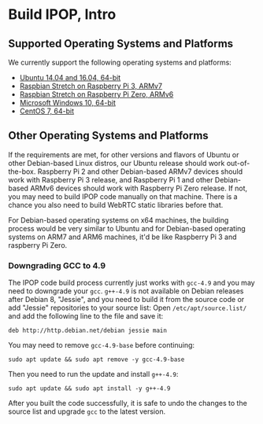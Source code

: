 # Build IPOP, Intro

## Supported Operating Systems and Platforms

We currently support the following operating systems and platforms:
- [Ubuntu 14.04 and 16.04, 64-bit](Build-IPOP-for-Ubuntu)
- [Raspbian Stretch on Raspberry Pi 3, ARMv7](Build-IPOP-for-Raspbian-on-Raspberry-Pi-3)
- [Raspbian Stretch on Raspberry Pi Zero, ARMv6](Build-IPOP-for-Raspbian-on-Raspberry-Pi-Zero)
- [Microsoft Windows 10, 64-bit](Build-IPOP-for-Windows)
- [CentOS 7, 64-bit](Build-IPOP-for-CentOS)

## Other Operating Systems and Platforms

If the requirements are met, for other versions and flavors of Ubuntu or other Debian-based Linux distros, our Ubuntu release should work out-of-the-box. Raspberry Pi 2 and other Debian-based ARMv7 devices should work with Raspberry Pi 3 release, and Raspberry Pi 1 and other Debian-based ARMv6 devices should work with Raspberry Pi Zero release. If not, you may need to build IPOP code manually on that machine. There is a chance you also need to build WebRTC static libraries before that.

For Debian-based operating systems on x64 machines, the building process would be very similar to Ubuntu and for Debian-based operating systems on ARM7 and ARM6 machines, it'd be like Raspberry Pi 3 and raspberry Pi Zero.

### Downgrading GCC to 4.9

The IPOP code build process currently just works with `gcc-4.9` and you may need to downgrade your `gcc`. `g++-4.9` is not available on Debian releases after Debian 8, "Jessie", and you need to build it from the source code or add "Jessie" repositories to your source list:
Open `/etc/apt/source.list/` and add the following line to the file and save it:
```shell
deb http://http.debian.net/debian jessie main
```
You may need to remove `gcc-4.9-base` before continuing:
```shell
sudo apt update && sudo apt remove -y gcc-4.9-base
```
Then you need to run the update and install `g++-4.9`:
```shell
sudo apt update && sudo apt install -y g++-4.9
```
After you built the code successfully, it is safe to undo the changes to the source list and upgrade `gcc` to the latest version.